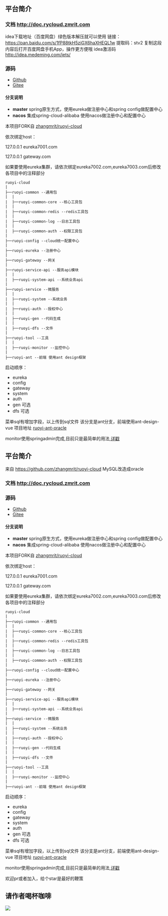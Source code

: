 ## 平台简介

### 文档 http://doc.rycloud.zmrit.com

idea下载地址（百度网盘）绿色版本解压就可以使用
链接：https://pan.baidu.com/s/1fP88tkH5ziGX6haXHEQL1w 
提取码：stv2 
复制这段内容后打开百度网盘手机App，操作更方便哦
idea激活码
http://idea.medeming.com/jets/

### 源码
- [Github](https://github.com/angery/ruoyi-cloud-oracle)
- [Gitee](https://gitee.com/angery/ruoyi-cloud-oracle.git)

#### 分支说明

- **master** spring原生方式，使用eureka做注册中心和spring config做配置中心
- **nacos** 集成spring-cloud-alibaba 使用nacos做注册中心和配置中心

本项目FORK自  [zhangmrit/ruoyi-cloud](https://github.com/zhangmrit/ruoyi-cloud)

依次绑定host：

127.0.0.1 eureka7001.com

127.0.0.1 gateway.com

如果要使用eureka集群，请依次绑定eureka7002.com,eureka7003.com后修改各项目中的注释部分

```
ruoyi-cloud
|
├──ruoyi-common --通用包
|  |
|  ├──ruoyi-common-core --核心工具包
|  |
|  ├──ruoyi-common-redis --redis工具包
|  |
|  ├──ruoyi-common-log --日志工具包
|  |
|  ├──ruoyi-common-auth --权限工具包
|
├──ruoyi-config --cloud统一配置中心
|
├──ruoyi-eureka --注册中心
|
├──ruoyi-gateway --网关
|
├──ruoyi-service-api --服务api模块
|  |
|  ├──ruoyi-system-api --系统业务api
|
├──ruoyi-service --微服务
|  |
|  ├──ruoyi-system --系统业务
|  |
|  ├──ruoyi-auth --授权中心
|  |
|  ├──ruoyi-gen --代码生成
|  |
|  ├──ruoyi-dfs --文件
|
├──ruoyi-tool --工具
|  |
|  ├──ruoyi-monitor --监控中心
|
├──ruoyi-ant --前端 使用ant design框架

```



启动顺序：
- eureka
- config
- gateway
- system
- auth
- gen 可选
- dfs 可选

菜单sql有增加字段，以上传到sql文件
该分支是ant分支，前端使用ant-design-vue 项目地址 [ruoyi-ant-oracle](https://gitee.com/angery/ruoyi-ant-oracle)

monitor使用springadmin完成,目前只是最简单的用法,[详戳](http://doc.rycloud.zmrit.com/#/extra?id=%e7%9b%91%e6%8e%a7)
## 平台简介
来自 https://github.com/zhangmrit/ruoyi-cloud MySQL改造成oracle
### 文档 http://doc.rycloud.zmrit.com

### 源码
- [Github](https://github.com/angery/ruoyi-cloud-oracle)
- [Gitee](https://gitee.com/angery/ruoyi-cloud-oracle.git)

#### 分支说明

- **master** spring原生方式，使用eureka做注册中心和spring config做配置中心
- **nacos** 集成spring-cloud-alibaba 使用nacos做注册中心和配置中心

本项目FORK自  [zhangmrit/ruoyi-cloud](https://github.com/zhangmrit/ruoyi-cloud)

依次绑定host：

127.0.0.1 eureka7001.com

127.0.0.1 gateway.com

如果要使用eureka集群，请依次绑定eureka7002.com,eureka7003.com后修改各项目中的注释部分

```
ruoyi-cloud
|
├──ruoyi-common --通用包
|  |
|  ├──ruoyi-common-core --核心工具包
|  |
|  ├──ruoyi-common-redis --redis工具包
|  |
|  ├──ruoyi-common-log --日志工具包
|  |
|  ├──ruoyi-common-auth --权限工具包
|
├──ruoyi-config --cloud统一配置中心
|
├──ruoyi-eureka --注册中心
|
├──ruoyi-gateway --网关
|
├──ruoyi-service-api --服务api模块
|  |
|  ├──ruoyi-system-api --系统业务api
|
├──ruoyi-service --微服务
|  |
|  ├──ruoyi-system --系统业务
|  |
|  ├──ruoyi-auth --授权中心
|  |
|  ├──ruoyi-gen --代码生成
|  |
|  ├──ruoyi-dfs --文件
|
├──ruoyi-tool --工具
|  |
|  ├──ruoyi-monitor --监控中心
|
├──ruoyi-ant --前端 使用ant design框架

```



启动顺序：
- eureka
- config
- gateway
- system
- auth
- gen 可选
- dfs 可选

菜单sql有增加字段，以上传到sql文件
该分支是ant分支，前端使用ant-design-vue 项目地址 [ruoyi-ant-oracle](https://gitee.com/angery/ruoyi-ant-oracle)

monitor使用springadmin完成,目前只是最简单的用法,[详戳](http://doc.rycloud.zmrit.com/#/extra?id=%e7%9b%91%e6%8e%a7)

欢迎pr或者加入，给个star是最好的鞭策

##  请作者喝杯咖啡


![](https://images.gitee.com/uploads/images/2020/0215/113629_1cea6917_364035.png)

